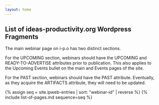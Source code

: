 ```yaml
---
layout: home
---
```

## List of ideas-productivity.org Wordpress Fragments

The main webinar page on i-p.o has two distinct sections.

For the UPCOMING section, webinars should have the UPCOMING and READY-TO-ADVERTISE attributes prior to publication.  This also applies to the Upcoming Events bullet on the main and Events pages of the site.

For the PAST section, webinars should have the PAST attribute.  Eventually, as they acquire the ARTIFACTS attribute, they will need to be updated.

{% assign seq = site.ipweb-entries | sort: "webinar-id" | reverse %}
{% include list-of-pages.md sequence=seq %}
